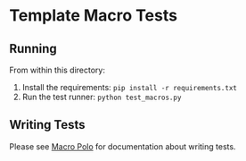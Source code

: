 # Template Macro Tests

## Running

From within this directory:

1. Install the requirements: `pip install -r requirements.txt`
2. Run the test runner: `python test_macros.py`

## Writing Tests

Please see [Macro Polo](https://github.com/cfpb/macropolo) for 
documentation about writing tests.


